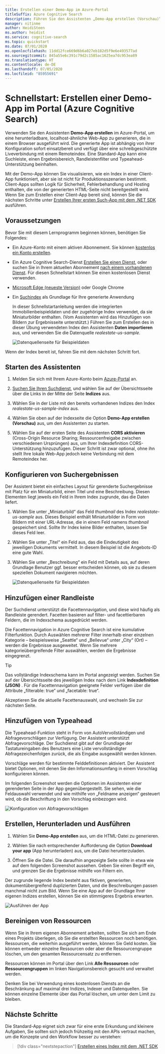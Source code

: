 ```yaml
---
title: Erstellen einer Demo-App im Azure-Portal
titleSuffix: Azure Cognitive Search
description: Führen Sie den Assistenten „Demo-App erstellen (Vorschau)“ aus, um HTML-Seiten und ein Skript für eine funktionierende Web-App zu generieren. Die Seite umfasst eine Suchleiste, einen Ergebnisbereich, eine Randleiste und Typeahead-Unterstützung.
manager: nitinme
author: HeidiSteen
ms.author: heidist
ms.service: cognitive-search
ms.topic: quickstart
ms.date: 07/01/2020
ms.openlocfilehash: 11dd12fce669d6b6a027eb182d5f9e6e493577ad
ms.sourcegitcommit: 845a55e6c391c79d2c1585ac1625ea7dc953ea89
ms.translationtype: HT
ms.contentlocale: de-DE
ms.lasthandoff: 07/05/2020
ms.locfileid: "85955691"
---
```

# <a name="quickstart-create-a-demo-app-in-the-portal-azure-cognitive-search"></a>Schnellstart: Erstellen einer Demo-App im Portal (Azure Cognitive Search)

Verwenden Sie den Assistenten **Demo-App erstellen** im Azure-Portal, um eine herunterladbare, localhost-ähnliche Web-App zu generieren, die in einem Browser ausgeführt wird. Die generierte App ist abhängig von ihrer Konfiguration sofort einsatzbereit und verfügt über eine schreibgeschützte Liveverbindung mit einem Remoteindex. Eine Standard-App kann eine Suchleiste, einen Ergebnisbereich, Randleistenfilter und Typeahead-Unterstützung beinhalten.

Mit der Demo-App können Sie visualisieren, wie ein Index in einer Client-App funktioniert, aber sie ist nicht für Produktionsszenarien bestimmt. Client-Apps sollten Logik für Sicherheit, Fehlerbehandlung und Hosting enthalten, die von der generierten HTML-Seite nicht bereitgestellt wird. Wenn Sie zum Erstellen einer Client-App bereit sind, können Sie die nächsten Schritte unter [Erstellen Ihrer ersten Such-App mit dem .NET SDK](tutorial-csharp-create-first-app.md) ausführen.

## <a name="prerequisites"></a>Voraussetzungen

Bevor Sie mit diesem Lernprogramm beginnen können, benötigen Sie Folgendes:

+ Ein Azure-Konto mit einem aktiven Abonnement. Sie können [kostenlos ein Konto erstellen](https://azure.microsoft.com/free/).

+ Ein Azure Cognitive Search-Dienst [Erstellen Sie einen Dienst](search-create-service-portal.md), oder suchen Sie in Ihrem aktuellen Abonnement [nach einem vorhandenen Dienst](https://ms.portal.azure.com/#blade/HubsExtension/BrowseResourceBlade/resourceType/Microsoft.Search%2FsearchServices). Für diesen Schnellstart können Sie einen kostenlosen Dienst verwenden. 

+ [Microsoft Edge (neueste Version)](https://www.microsoft.com/edge) oder Google Chrome

+ Ein [Suchindex](search-create-index-portal.md) als Grundlage für Ihre generierte Anwendung 

  In dieser Schnellstartanleitung werden die integrierten Immobilienbeispieldaten und der zugehörige Index verwendet, da sie Miniaturbilder enthalten. (Vom Assistenten wird das Hinzufügen von Bildern zur Ergebnisseite unterstützt.) Führen Sie zum Erstellen des in dieser Übung verwendeten Index den Assistenten **Daten importieren** aus, und verwenden Sie die Datenquelle *realestate-us-sample*.

  ![Datenquellenseite für Beispieldaten](media/search-create-app-portal/import-data-realestate.png)

Wenn der Index bereit ist, fahren Sie mit dem nächsten Schritt fort.

## <a name="start-the-wizard"></a>Starten des Assistenten

1. Melden Sie sich mit Ihrem Azure-Konto beim [Azure-Portal](https://portal.azure.com/) an.

1. [Suchen Sie Ihren Suchdienst](https://ms.portal.azure.com/#blade/HubsExtension/BrowseResourceBlade/resourceType/Microsoft.Storage%2storageAccounts/), und wählen Sie auf der Übersichtsseite über die Links in der Mitte der Seite **Indizes** aus. 

1. Wählen Sie in der Liste mit den bereits vorhandenen Indizes den Index *realestate-us-sample-index* aus.

1. Wählen Sie oben auf der Indexseite die Option **Demo-App erstellen (Vorschau)** aus, um den Assistenten zu starten.

1. Wählen Sie auf der ersten Seite des Assistenten **CORS aktivieren** (Cross-Origin Resource Sharing; Ressourcenfreigabe zwischen verschiedenen Ursprüngen) aus, um Ihrer Indexdefinition CORS-Unterstützung hinzuzufügen. Dieser Schritt ist zwar optional, ohne ihn stellt Ihre lokale Web-App jedoch keine Verbindung mit dem Remoteindex her.

## <a name="configure-search-results"></a>Konfigurieren von Suchergebnissen

Der Assistent bietet ein einfaches Layout für gerenderte Suchergebnisse mit Platz für ein Miniaturbild, einen Titel und eine Beschreibung. Diesen Elementen liegt jeweils ein Feld in Ihrem Index zugrunde, das die Daten liefert. 

1. Wählen Sie unter „Miniaturbild“ das Feld *thumbnail* des Index *realestate-us-sample* aus. Dieses Beispiel enthält Miniaturbilder in Form von Bildern mit einer URL-Adresse, die in einem Feld namens *thumbnail* gespeichert sind. Sollte Ihr Index keine Bilder enthalten, lassen Sie dieses Feld leer.

1. Wählen Sie unter „Titel“ ein Feld aus, das die Eindeutigkeit des jeweiligen Dokuments vermittelt. In diesem Beispiel ist die Angebots-ID eine gute Wahl.

1. Wählen Sie unter „Beschreibung“ ein Feld mit Details aus, auf deren Grundlage Benutzer ggf. besser entscheiden können, ob sie zu diesem speziellen Dokument navigieren möchten.

   ![Datenquellenseite für Beispieldaten](media/search-create-app-portal/configure-results.png)

## <a name="add-a-sidebar"></a>Hinzufügen einer Randleiste

Der Suchdienst unterstützt die Facettennavigation, und diese wird häufig als Randleiste gerendert. Facetten basieren auf filter- und facettierbaren Feldern, die im Indexschema ausgedrückt werden.

Die Facettennavigation in Azure Cognitive Search ist eine kumulative Filterfunktion. Durch Auswählen mehrerer Filter innerhalb einer einzelnen Kategorie – beispielsweise „Seattle“ und „Bellevue“ unter „City“ (Ort) – werden die Ergebnisse ausgeweitet. Wenn Sie mehrere kategorieübergreifende Filter auswählen, werden die Ergebnisse eingegrenzt.

> [!TIP]
> Das vollständige Indexschema kann im Portal angezeigt werden. Suchen Sie auf der Übersichtsseite des jeweiligen Index nach dem Link **Indexdefinition (JSON)** . Für die Facettennavigation geeignete Felder verfügen über die Attribute „filterable: true“ und „facetable: true“.

Akzeptieren Sie die aktuelle Facettenauswahl, und wechseln Sie zur nächsten Seite.


## <a name="add-typeahead"></a>Hinzufügen von Typeahead

Die Typeahead-Funktion steht in Form von AutoVervollständigen und Abfragevorschlägen zur Verfügung. Der Assistent unterstützt Abfragevorschläge. Der Suchdienst gibt auf der Grundlage der Tastatureingaben des Benutzers eine Liste vervollständigter Abfragezeichenfolgen zurück, die als Eingabe ausgewählt werden können.

Vorschläge werden für bestimmte Felddefinitionen aktiviert. Der Assistent bietet Optionen, mit denen Sie den Informationsumfang in einem Vorschlag konfigurieren können. 

Im folgenden Screenshot werden die Optionen im Assistenten einer gerenderten Seite in der App gegenübergestellt. Sie sehen, wie die Feldauswahl verwendet und wie mithilfe von „Feldname anzeigen“ gesteuert wird, ob die Beschriftung in den Vorschlag einbezogen wird.

![Konfiguration von Abfragevorschlägen](media/search-create-app-portal/suggestions.png)

## <a name="create-download-and-execute"></a>Erstellen, Herunterladen und Ausführen

1. Wählen Sie **Demo-App erstellen** aus, um die HTML-Datei zu generieren.

1. Wählen Sie nach entsprechender Aufforderung die Option **Download your app** (App herunterladen) aus, um die Datei herunterzuladen.

1. Öffnen Sie die Datei. Die daraufhin angezeigte Seite sollte in etwa wie auf dem folgenden Screenshot aussehen. Geben Sie einen Begriff ein, und grenzen Sie die Ergebnisse mithilfe von Filtern ein. 

Der zugrunde liegende Index besteht aus fiktiven, generierten, dokumentübergreifend duplizierten Daten, und die Beschreibungen passen manchmal nicht zum Bild. Wenn Sie eine App auf der Grundlage Ihrer eigenen Indizes erstellen, können Sie ein stimmigeres Ergebnis erwarten.

![Ausführen der App](media/search-create-app-portal/run-app.png)


## <a name="clean-up-resources"></a>Bereinigen von Ressourcen

Wenn Sie in Ihrem eigenen Abonnement arbeiten, sollten Sie sich am Ende eines Projekts überlegen, ob Sie die erstellten Ressourcen noch benötigen. Ressourcen, die weiterhin ausgeführt werden, können Sie Geld kosten. Sie können entweder einzelne Ressourcen oder aber die Ressourcengruppe löschen, um den gesamten Ressourcensatz zu entfernen.

Ressourcen können im Portal über den Link **Alle Ressourcen** oder **Ressourcengruppen** im linken Navigationsbereich gesucht und verwaltet werden.

Denken Sie bei Verwendung eines kostenlosen Diensts an die Beschränkung auf maximal drei Indizes, Indexer und Datenquellen. Sie können einzelne Elemente über das Portal löschen, um unter dem Limit zu bleiben. 

## <a name="next-steps"></a>Nächste Schritte

Die Standard-App eignet sich zwar für eine erste Erkundung und kleinere Aufgaben, Sie sollten sich jedoch frühzeitig mit den APIs vertraut machen, um die Konzepte und den Workflow besser zu verstehen:

> [!div class="nextstepaction"]
> [Erstellen eines Index mit dem .NET SDK](https://docs.microsoft.com/azure/search/search-create-index-dotnet)